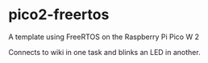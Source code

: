 # pico2-freertos

A template using FreeRTOS on the Raspberry Pi Pico W 2

Connects to wiki in one task and blinks an LED in another.